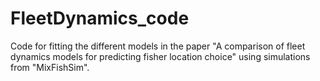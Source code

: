 # FleetDynamics_code
Code for fitting the different models in the paper "A comparison of fleet dynamics models for predicting fisher location choice" using simulations from "MixFishSim".
